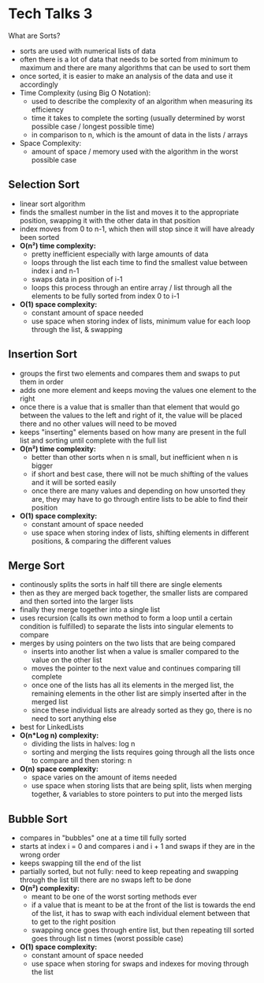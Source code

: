 # Tech Talks 3

What are Sorts? 
* sorts are used with numerical lists of data
* often there is a lot of data that needs to be sorted from minimum to maximum and there are many algorithms that can be used to sort them
* once sorted, it is easier to make an analysis of the data and use it accordingly
* Time Complexity (using Big O Notation): 
  * used to describe the complexity of an algorithm when measuring its efficiency
  * time it takes to complete the sorting (usually determined by worst possible case / longest possible time)
  * in comparison to n, which is the amount of data in the lists / arrays
* Space Complexity:
  * amount of space / memory used with the algorithm in the worst possible case


## Selection Sort
* linear sort algorithm
* finds the smallest number in the list and moves it to the appropriate position, swapping it with the other data in that position
* index moves from 0 to n-1, which then will stop since it will have already been sorted
* **O(n²) time complexity:** 
  * pretty inefficient especially with large amounts of data
  * loops through the list each time to find the smallest value between index i and n-1
  * swaps data in position of i-1
  * loops this process through an entire array / list through all the elements to be fully sorted from index 0 to i-1
* **O(1) space complexity:** 
  * constant amount of space needed
  * use space when storing index of lists, minimum value for each loop through the list, & swapping

## Insertion Sort
* groups the first two elements and compares them and swaps to put them in order
* adds one more element and keeps moving the values one element to the right
* once there is a value that is smaller than that element that would go between the values to the left and right of it, the value will be placed there and no other values will need to be moved
* keeps "inserting" elements based on how many are present in the full list and sorting until complete with the full list
* **O(n²) time complexity:**
  * better than other sorts when n is small, but inefficient when n is bigger
  * if short and best case, there will not be much shifting of the values and it will be sorted easily
  * once there are many values and depending on how unsorted they are, they may have to go through entire lists to be able to find their position
* **O(1) space complexity:** 
  * constant amount of space needed
  * use space when storing index of lists, shifting elements in different positions, & comparing the different values

## Merge Sort
* continously splits the sorts in half till there are single elements
* then as they are merged back together, the smaller lists are compared and then sorted into the larger lists
* finally they merge together into a single list
* uses recursion (calls its own method to form a loop until a certain condition is fulfilled) to separate the lists into singular elements to compare
* merges by using pointers on the two lists that are being compared
  * inserts into another list when a value is smaller compared to the value on the other list
  * moves the pointer to the next value and continues comparing till complete
  * once one of the lists has all its elements in the merged list, the remaining elements in the other list are simply inserted after in the merged list
  * since these individual lists are already sorted as they go, there is no need to sort anything else
* best for LinkedLists 
* **O(n*Log n) complexity:**
  * dividing the lists in halves: log n
  * sorting and merging the lists requires going through all the lists once to compare and then storing: n
* **O(n) space complexity:** 
  * space varies on the amount of items needed
  * use space when storing lists that are being split, lists when merging together, & variables to store pointers to put into the merged lists

## Bubble Sort
* compares in "bubbles" one at a time till fully sorted
* starts at index i = 0 and compares i and i + 1 and swaps if they are in the wrong order
* keeps swapping till the end of the list
* partially sorted, but not fully: need to keep repeating and swapping through the list till there are no swaps left to be done
* **O(n²) complexity:** 
  * meant to be one of the worst sorting methods ever
  * if a value that is meant to be at the front of the list is towards the end of the list, it has to swap with each individual element between that to get to the right position
  * swapping once goes through entire list, but then repeating till sorted goes through list n times (worst possible case)
* **O(1) space complexity:** 
  * constant amount of space needed
  * use space when storing for swaps and indexes for moving through the list

